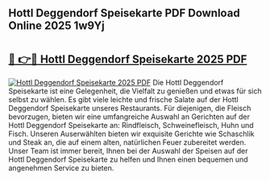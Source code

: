 ## Hottl Deggendorf Speisekarte PDF Download Online 2025 1w9Yj

# <h2><a href="http://gc8dyev.nevu.top/?p=Hottl+Deggendorf+Speisekarte">🔗 👉🔴 Hottl Deggendorf Speisekarte 2025 PDF</a></h2>

[![Hottl Deggendorf Speisekarte 2025 PDF](https://i.imgur.com/dBaPXMq.png)](http://gc8dyev.nevu.top/?p=Hottl+Deggendorf+Speisekarte)
Die Hottl Deggendorf Speisekarte ist eine Gelegenheit, die Vielfalt zu genießen und etwas für sich selbst zu wählen. Es gibt viele leichte und frische Salate auf der Hottl Deggendorf Speisekarte unseres Restaurants. Für diejenigen, die Fleisch bevorzugen, bieten wir eine umfangreiche Auswahl an Gerichten auf der Hottl Deggendorf Speisekarte an: Rindfleisch, Schweinefleisch, Huhn und Fisch. Unseren Auserwählten bieten wir exquisite Gerichte wie Schaschlik und Steak an, die auf einem alten, natürlichen Feuer zubereitet werden. Unser Team ist immer bereit, Ihnen bei der Auswahl der Speisen auf der Hottl Deggendorf Speisekarte zu helfen und Ihnen einen bequemen und angenehmen Service zu bieten.
